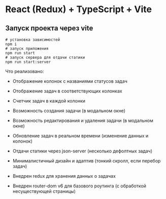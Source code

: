 # React (Redux) + TypeScript + Vite

## Запуск проекта через vite

```
# установка зависимостей
npm i
# запуск приложения
npm run start
# запуск сервера для отдачи статики
npm run start:server
```

Что реализовано:

-   Отображение колонок с названиями статусов задач
-   Отображение задач в соответствующих колонках
-   Счетчик задач в каждой колонки
-   Возможность создания задачи (в модальном окне)
-   Возможность редактирования и удаления задачи (в модальном окне)
-   Обновление задач в реальном времени (изменение данных и колонок)
-   Отдачи статики через json-server (несколько дефолтных задач)

-   Минималистичный дизайн и адаптив (тонкий скролл, если перебор задач)
-   Внедрен redux для хранения данных о задачах
-   Внедрен router-dom v6 для базового роутинга (с обработкой несуществующей страницы)
